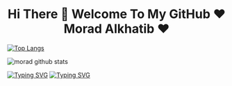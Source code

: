 <h1 align="center">Hi There 👋 Welcome To My GitHub ❤️ Morad Alkhatib ❤️</h1>

<!--
**MoradAlkhatib/MoradAlkhatib** is a ✨ _special_ ✨ repository because its `README.md` (this file) appears on your GitHub profile.

Here are some ideas to get you started:

- 🔭 I’m currently working on ...
- 🌱 I’m currently learning ...
- 👯 I’m looking to collaborate on ...
- 🤔 I’m looking for help with ...
- 💬 Ask me about ...
- 📫 How to reach me: ...
- 😄 Pronouns: ...
- ⚡ Fun fact: ...
-->
[![Top Langs](https://github-readme-stats.vercel.app/api/top-langs/?username=MoradAlkhatib)](https://github.com/anuraghazra/github-readme-stats)

![morad github stats](https://github-readme-stats.vercel.app/api?username=MoradAlkhatib&show_icons=true&theme=dracula&hide=stars,issues)

[![Typing SVG](https://readme-typing-svg.herokuapp.com?lines=JavaScriptReact.jsNode.js)](https://git.io/typing-svg)
[![Typing SVG](https://readme-typing-svg.herokuapp.com?lines=PythonDjangoRest_FrameworkSQL)](https://git.io/typing-svg) 

